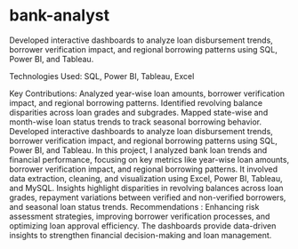 # bank-analyst

Developed interactive dashboards to analyze loan disbursement trends, borrower verification impact, and regional borrowing patterns using SQL, Power BI, and Tableau.

Technologies Used:
SQL, Power BI, Tableau, Excel

Key Contributions:
Analyzed year-wise loan amounts, borrower verification impact, and regional borrowing patterns.
Identified revolving balance disparities across loan grades and subgrades.
Mapped state-wise and month-wise loan status trends to track seasonal borrowing behavior.
Developed interactive dashboards to analyze loan disbursement trends, borrower verification impact, and regional borrowing patterns using SQL, Power BI, and Tableau.
In this project, I analyzed bank loan trends and financial performance, focusing on key metrics like year-wise loan amounts, borrower verification impact, and regional borrowing patterns.
It involved data extraction, cleaning, and visualization using Excel, Power BI, Tableau, and MySQL.
Insights highlight disparities in revolving balances across loan grades, repayment variations between verified and non-verified borrowers, and seasonal loan status trends.
Recommendations :
Enhancing risk assessment strategies, improving borrower verification processes, and optimizing loan approval efficiency. The dashboards provide data-driven insights to strengthen financial decision-making and loan management.
